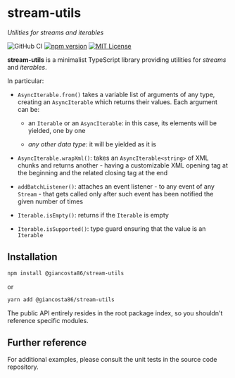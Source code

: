 # stream-utils

_Utilities for streams and iterables_

![GitHub CI](https://github.com/giancosta86/stream-utils/actions/workflows/publish-to-npm.yml/badge.svg)
[![npm version](https://badge.fury.io/js/@giancosta86%2Fstream-utils.svg)](https://badge.fury.io/js/@giancosta86%2Fstream-utils)
[![MIT License](https://img.shields.io/badge/license-MIT-blue.svg?style=flat)](/LICENSE)

**stream-utils** is a minimalist TypeScript library providing utilities for _streams_ and _iterables_.

In particular:

- `AsyncIterable.from()` takes a variable list of arguments of any type, creating an `AsyncIterable` which returns their values. Each argument can be:

  - an `Iterable` or an `AsyncIterable`: in this case, its elements will be yielded, one by one

  - _any other data type_: it will be yielded as it is

- `AsyncIterable.wrapXml()`: takes an `AsyncIterable<string>` of XML chunks and returns another - having a customizable XML opening tag at the beginning and the related closing tag at the end

- `addBatchListener()`: attaches an event listener - to any event of any `Stream` - that gets called only after such event has been notified the given number of times

- `Iterable.isEmpty()`: returns if the `Iterable` is empty

- `Iterable.isSupported()`: type guard ensuring that the value is an `Iterable`

## Installation

```bash
npm install @giancosta86/stream-utils
```

or

```bash
yarn add @giancosta86/stream-utils
```

The public API entirely resides in the root package index, so you shouldn't reference specific modules.

## Further reference

For additional examples, please consult the unit tests in the source code repository.
